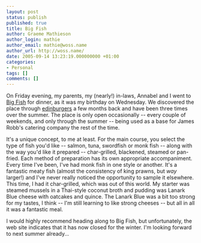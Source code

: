 ```yaml
---
layout: post
status: publish
published: true
title: Big Fish
author: Graeme Mathieson
author_login: mathie
author_email: mathie@woss.name
author_url: http://woss.name/
date: 2005-09-14 13:23:19.000000000 +01:00
categories:
- Personal
tags: []
comments: []
---
```

On Friday evening, my parents, my (nearly!) in-laws, Annabel and I went to <a href="http://www.thecommissary.co.uk/bigfish.htm">Big Fish</a> for dinner, as it was my birthday on Wednesday.  We discovered the place through <a href="http://www.livejournal.com/users/edinburgers" title="Edinburgh LiveJournal community">edinburgers</a> a few months back and have been three times over the summer.  The place is only open occasionally -- every couple of weekends, and only through the summer -- being used as a base for James Robb's catering company the rest of the time.

It's a unique concept, to me at least.  For the main  course, you select the type of fish you'd like -- salmon, tuna, swordfish or monk fish -- along with the way you'd like it prepared -- char-grilled, blackened, steamed or pan-fried.  Each method of preparation has its own appropriate accompaniment.  Every time I've been, I've had monk fish in one style or another.  It's a fantastic meaty fish (almost the consistency of king prawns, but <em>way</em> larger!) and I've never really noticed the opportunity to sample it elsewhere.  This time, I had it char-grilled, which was out of this world.  My starter was steamed mussels in a Thai-style coconut broth and pudding was Lanark Blue cheese with oatcakes and quince.  The Lanark Blue was a bit too strong for my tastes, I think -- I'm still learning to like strong cheeses -- but all in all it was a fantastic meal.

I would highly recommend heading along to Big Fish, but unfortunately, the web site indicates that it has now closed for the winter.  I'm looking forward to next summer already...
